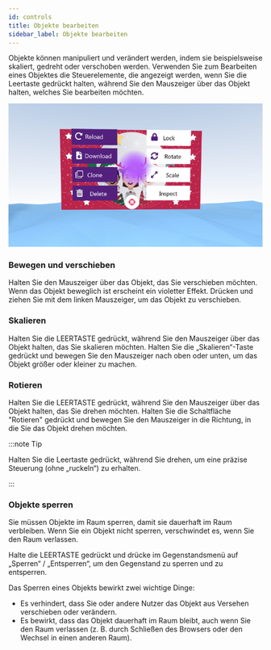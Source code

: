 ```yaml
---
id: controls
title: Objekte bearbeiten
sidebar_label: Objekte bearbeiten
---
```


Objekte können manipuliert und verändert werden, indem sie beispielsweise skaliert, gedreht oder verschoben werden.
Verwenden Sie zum Bearbeiten eines Objektes die Steuerelemente, die angezeigt werden, wenn Sie die Leertaste gedrückt halten, während Sie den Mauszeiger über das Objekt halten, welches Sie bearbeiten möchten.

![img](../static/img/object_menu.png 'Image of the object menu')


### Bewegen und verschieben 
Halten Sie den Mauszeiger über das Objekt, das Sie verschieben möchten. Wenn das Objekt beweglich ist erscheint ein violetter Effekt. Drücken und ziehen Sie mit dem linken Mauszeiger, um das Objekt zu verschieben. 

### Skalieren
Halten Sie die LEERTASTE gedrückt, während Sie den Mauszeiger über das Objekt halten, das Sie skalieren möchten. Halten Sie die „Skalieren“-Taste gedrückt und bewegen Sie den Mauszeiger nach oben oder unten, um das Objekt größer oder kleiner zu machen.

### Rotieren

Halten Sie die LEERTASTE gedrückt, während Sie den Mauszeiger über das Objekt halten, das Sie drehen möchten. Halten Sie die Schaltfläche "Rotieren" gedrückt und bewegen Sie den Mauszeiger in die Richtung, in die Sie das Objekt drehen möchten.

:::note Tip

Halten Sie die Leertaste gedrückt, während Sie drehen, um eine präzise Steuerung (ohne „ruckeln“) zu erhalten.

:::

### Objekte sperren

Sie müssen Objekte im Raum sperren, damit sie dauerhaft im Raum verbleiben. Wenn Sie ein Objekt nicht sperren, verschwindet es, wenn Sie den Raum verlassen.

Halte die LEERTASTE gedrückt und drücke im Gegenstandsmenü auf „Sperren“ / „Entsperren“, um den Gegenstand zu sperren und zu entsperren.

Das Sperren eines Objekts bewirkt zwei wichtige Dinge:
- Es verhindert, dass Sie oder andere Nutzer das Objekt aus Versehen verschieben oder verändern.
- Es bewirkt, dass das Objekt dauerhaft im Raum bleibt, auch wenn Sie den Raum verlassen (z. B. durch Schließen des Browsers oder den Wechsel in einen anderen Raum).
